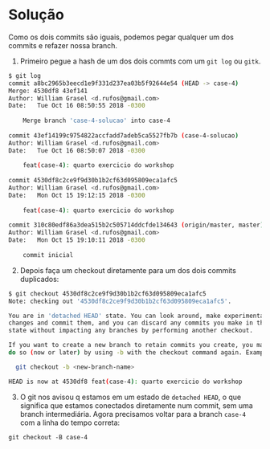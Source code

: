 # Solução

Como os dois commits são iguais, podemos pegar qualquer um dos commits e refazer nossa branch.

1. Primeiro pegue a hash de um dos dois commts com um `git log` ou `gitk`.

```sh
$ git log                                                              
commit a8bc2965b3eecd1e9f331d237ea03b5f92644e54 (HEAD -> case-4)       
Merge: 4530df8 43ef141                                                 
Author: William Grasel <d.rufos@gmail.com>                             
Date:   Tue Oct 16 08:50:55 2018 -0300                                 
                                                                       
    Merge branch 'case-4-solucao' into case-4                          
                                                                       
commit 43ef14199c9754822accfadd7adeb5ca5527fb7b (case-4-solucao)       
Author: William Grasel <d.rufos@gmail.com>                             
Date:   Tue Oct 16 08:50:07 2018 -0300                                 
                                                                       
    feat(case-4): quarto exercicio do workshop                         
                                                                       
commit 4530df8c2ce9f9d30b1b2cf63d095809eca1afc5                        
Author: William Grasel <d.rufos@gmail.com>                             
Date:   Mon Oct 15 19:12:15 2018 -0300                                 
                                                                       
    feat(case-4): quarto exercicio do workshop                         
                                                                       
commit 310c80edf86a3dea515b2c505714ddcfde134643 (origin/master, master)
Author: William Grasel <d.rufos@gmail.com>                             
Date:   Mon Oct 15 19:10:11 2018 -0300                                 
                                                                       
    commit inicial                                                     
```

2. Depois faça um checkout diretamente para um dos dois commits duplicados:

```sh
$ git checkout 4530df8c2ce9f9d30b1b2cf63d095809eca1afc5
Note: checking out '4530df8c2ce9f9d30b1b2cf63d095809eca1afc5'.

You are in 'detached HEAD' state. You can look around, make experimental
changes and commit them, and you can discard any commits you make in this
state without impacting any branches by performing another checkout.

If you want to create a new branch to retain commits you create, you may
do so (now or later) by using -b with the checkout command again. Example:

  git checkout -b <new-branch-name>

HEAD is now at 4530df8 feat(case-4): quarto exercicio do workshop
```

3. O git nos avisou q estamos em um estado de `detached HEAD`, o que significa que estamos conectados diretamente num commit, sem uma branch intermediária. Agora precisamos voltar para a branch `case-4` com a linha do tempo correta:

`git checkout -B case-4`
